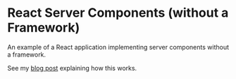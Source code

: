 # React Server Components (without a Framework)

An example of a React application implementing server components without a framework.

See my [blog post](https://nealmm.github.io/posts/react-server-components/) explaining how this works.
